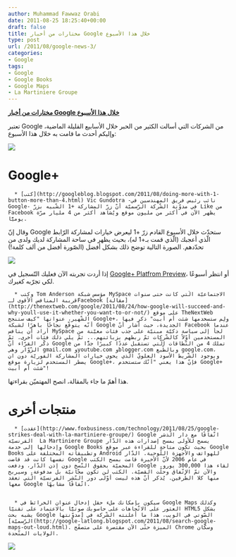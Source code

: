 ```yaml
---
author: Muhammad Fawwaz Orabi
date: 2011-08-25 18:25:40+00:00
draft: false
title: مختارات من أخبار Google خلال هذا الأسبوع
type: post
url: /2011/08/google-news-3/
categories:
- Google
tags:
- Google
- Google Books
- Google Maps
- La Martiniere Groupe
---
```


[**مختارات من أخبار Google خلال هذا الأسبوع**](https://www.it-scoop.com/2011/08/google-news-3/)




تعتبر Google من الشركات التي أسالت الكثير من الحبر خلال الأسابيع القليلة الماضية، وإليكم أحدث ما قامت به خلال هذا الأسبوع:




[![](https://www.it-scoop.com/wp-content/uploads/2011/08/Google-services.jpg)
](https://www.it-scoop.com/2011/08/google-news-3/)





# Google+





	  * [كتب](http://googleblog.blogspot.com/2011/08/doing-more-with-1-button-more-than-4.html) Vic Gundotra -نائب رئيس فريق المهندسين في Google- في مدوّنة الشّركة الرّسميّة أنّ زرّ المشاركة +1 الشّبيه بزرّ Like من Facebook يظهر الآن في أكثر من مليون موقع ويُشاهد أكثر من 4 مليار مرّة يوميًّا.



وقال إنّ Google ستحدّث خلال الأسبوع القادم زرّ +1 ليعرض خيارات لمشاركة الرّابط الّذي أعجبك (الّذي قمت بـ+1 له)، بحيث يظهر في ساحة المشاركة لديك ولدى من تحدّدهم. الصورة التالية توضح ذلك بشكل أفضل (الصّورة أفضل من ألف كلمة!)




[![](http://1.bp.blogspot.com/-1kyUJIvP_xU/TlUpabdSAKI/AAAAAAAAIbU/MA4X2E9kuF8/s1600/dead+poets+society.png)
](https://www.it-scoop.com/2011/08/google-news-3/)<!-- more -->




إذا أردت تجربته الآن فعليك التّسجيل في [Google+ Platfrom Preview](http://www.google.com/+/learnmore/platform-preview/)، أو انتظر أسبوعًا لكي تجرّبه كغيرك.






	  * وكتب Tom Anderson مؤسس شبكة MySpace الاجتماعيّة الّتي كانت حتى سنوات قريبة المنافس الأقوى لـFacebook [مقالة](http://thenextweb.com/google/2011/08/24/how-google-will-succeed-and-why-youll-use-it-whether-you-want-to-or-not/) على موقع TheNextWeb الشّهير، عنوانها "كيف ستنجح Google+، ولِم ستسخدمها شئت أم أبيت" ذكر فيها أنّه يتوقّع نجاحًا باهرًا لشبكة Google الجديدة، حيث أشار أنّ Facebook عندما أراد أن ينافس MySpace لجأ إلى سياسة ذكيّة مبنيّة على جذب فئات معيّنة من المستخدمين أوّلاً كالشّركات ثمّ ربطهم بزبائنهم... ثمّ يلي ذلك فئات أخرى. ثمّ ذكّر القرّاء أنّ Google تملك 4 من النّطاقات الّتي تستقبل عددًا كبيرًا جدًّا من الزّوّار وهي gmail.com وyoutube.com وblogger.com وبالطّبع google.com، وبوجود الشّريط الأسود العلويّ الّذي يحوي خيارات المشاركة الفوريّة دون ان يضطر المستخدم لزيارة موقع Google+، فإنّ هذا يعني "أنّك ستستخدم Google+ شئت أم أبيت"!



هذا أهمّ ما جاء بالمقالة، انصح المهتميّن بقراءتها.





# منتجات أخرى





	  * [عقدت](http://www.foxbusiness.com/technology/2011/08/25/google-strikes-deal-with-la-martiniere-groupe/) Google اتّفاقًا مع دار الّذشر الفرنسيّة  La Martiniere Groupe يسمح للأولى بمسح إصدارات هذه الدّار وإدخالها إلى خدمة Google Books بحيث تكون متاحة للقراءة عبر موقع Google Books وتطبيقاته المختلفة على Android للهواتف والأجهزة اللّوحية. الدّار نفسها كانت قد قاضت Google في عام 2006 لأنّ الأخيرة قامت بمسح الكتب المحميّة بحقوق النّسخ دون إذن الدّار، ودفعت Google لقاء هذا 300,000 يورو، والآن تمّ الاتّفاق وحلّت القضيّة. الكتب لن تكون مجّانيّة بل مدفوعة، وسيربح منها كلا الطّرفين. يُذكر أنّ هذه ليست أوّلى دور النّشر الفرنسيّة الّتي تعقد معها Google اتّفاقًا مشابهًا.


	  * سيكون بإمكانك ملء حقل إدخال عنوان الخرائط في Google Maps وكذلك العثور على الاتّجاهات على حاسوبك صوتيًّا بالاعتماد على تقنيّا HTML5 بشكل يشبه بحث Google الصّوتي في الويب، هذا ما أعلنته الشّركة في [مدوّنتها الرّسميّة](http://google-latlong.blogspot.com/2011/08/search-google-maps-out-loud.html). الميزة حتّى الآن مقتصرة على متصفّح Chrome وسكّان الولايات المتّحدة.

[![](http://1.bp.blogspot.com/-wWpPJPH7tzo/TlUtfJUppjI/AAAAAAAAAME/CDc0LP6XoZA/s1600/Mic%2B%25281%2529.png)
](https://www.it-scoop.com/2011/08/google-news-3/)
